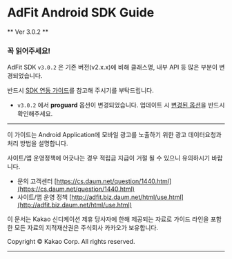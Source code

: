 # AdFit Android SDK Guide

** Ver 3.0.2 **


### 꼭 읽어주세요!

AdFit SDK `v3.0.2` 은 기존 버전(v2.x.x)에 비해 클래스명, 내부 API 등 많은 부분이 변경되었습니다.

반드시 [SDK 연동 가이드](https://github.com/adfit/adfit-android-sdk/wiki)를 참고해 주시기를 부탁드립니다.

- `v3.0.2` 에서 **proguard** 옵션이 변경되었습니다. 업데이트 시 [변경된 옵션](https://github.com/adfit/adfit-android-sdk/wiki/%EC%8B%9C%EC%9E%91%ED%95%98%EA%B8%B0#2-%EB%8B%A8%EA%B3%84--adfit-%EB%9D%BC%EC%9D%B4%EB%B8%8C%EB%9F%AC%EB%A6%AC-%EC%B6%94%EA%B0%80-android-studio-%EA%B8%B0%EC%A4%80)을 반드시 확인해주세요.

---
이 가이드는 Android Application에 모바일 광고를 노출하기 위한 광고 데이터요청과 처리 방법을 설명합니다.

사이트/앱 운영정책에 어긋나는 경우 적립금 지급이 거절 될 수 있으니 유의하시기 바랍니다.

* 문의 고객센터 [https://cs.daum.net/question/1440.html](https://cs.daum.net/question/1440.html)
* 사이트/앱 운영 정책 [http://adfit.biz.daum.net/html/use.html](http://adfit.biz.daum.net/html/use.html)

이 문서는 Kakao 신디케이션 제휴 당사자에 한해 제공되는 자료로 가이드 라인을 포함한 모든 자료의 지적재산권은 주식회사 카카오가 보유합니다.

Copyright © Kakao Corp. All rights reserved.

---

